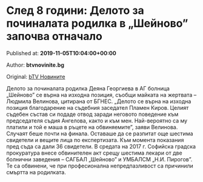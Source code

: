 
# След 8 години: Делото за починалата родилка в „Шейново” започва отначало

Published at: **2019-11-05T10:04:00+00:00**

Author: **btvnovinite.bg**

Original: [bTV Новините](https://btvnovinite.bg/bulgaria/sled-8-godini-deloto-za-pochinalata-rodilka-v-shejnovo-zapochva-otnachalo.html)

Делото за починалата родилка Деяна Георгиева в АГ болница „Шейново” се върна на изходна позиция, съобщи майката на жертвата – Людмила Велинова, цитирана от БГНЕС.
„Делото се върна на изходна позиция благодарение на съдебния заседател Пламен Киров. Целият съдебен състав си подаде отвод заради неговото поведение към председателя съдия Ангелова, както и към мен. Най-вероятно са му платили и той е маша в ръцете на обвиняемите”, заяви Велинова.
Случаят беше почти на финала. Оставаше да се разпитат още шестима свидетели и вещите лица по експертизата. Към момента показания пред съда са дали 36 свидетели.
В средата на 2017 г. Софийска градска прокуратура внесе обвинителен акт срещу шестима лекари от две болнични заведения – САГБАЛ „Шейново” и УМБАЛСМ „Н.И. Пирогов”.
Те са обвинени, че при професионална непредпазливост са причинили смъртта на родилката.
